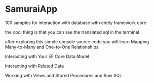 # SamuraiApp
100 samples for interaction with database with entity framework core 

the cool thing is that you can see the translated sql in the terminal

after exploring this simple console source code you will learn 
Mapping Many-to-Many and One-to-One Relationships

Interacting with Your EF Core Data Model

Interacting with Related Data

Working with Views and Stored Procedures and Raw SQL
